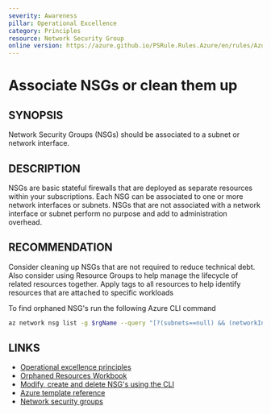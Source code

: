 ```yaml
---
severity: Awareness
pillar: Operational Excellence
category: Principles
resource: Network Security Group
online version: https://azure.github.io/PSRule.Rules.Azure/en/rules/Azure.NSG.Associated/
---
```


# Associate NSGs or clean them up

## SYNOPSIS

Network Security Groups (NSGs) should be associated to a subnet or network interface.

## DESCRIPTION

NSGs are basic stateful firewalls that are deployed as separate resources within your subscriptions.
Each NSG can be associated to one or more network interfaces or subnets.
NSGs that are not associated with a network interface or subnet perform no purpose and add to administration overhead.

## RECOMMENDATION

Consider cleaning up NSGs that are not required to reduce technical debt.
Also consider using Resource Groups to help manage the lifecycle of related resources together.
Apply tags to all resources to help identify resources that are attached to specific workloads

To find orphaned NSG's run the following Azure CLI command

```bash
az network nsg list -g $rgName --query "[?(subnets==null) && (networkInterfaces==null)].id" -o tsv
```

## LINKS

- [Operational excellence principles](https://learn.microsoft.com/azure/architecture/framework/devops/principles)
- [Orphaned Resources Workbook](https://techcommunity.microsoft.com/t5/fasttrack-for-azure/azure-orphan-resources/ba-p/3492198)
- [Modify, create and delete NSG's using the CLI](https://learn.microsoft.com/cli/azure/network/nsg?view=azure-cli-latest#az-network-nsg-delete)
- [Azure template reference](https://docs.microsoft.com/azure/templates/microsoft.network/networksecuritygroups/securityrules)
- [Network security groups](https://docs.microsoft.com/azure/virtual-network/security-overview)
